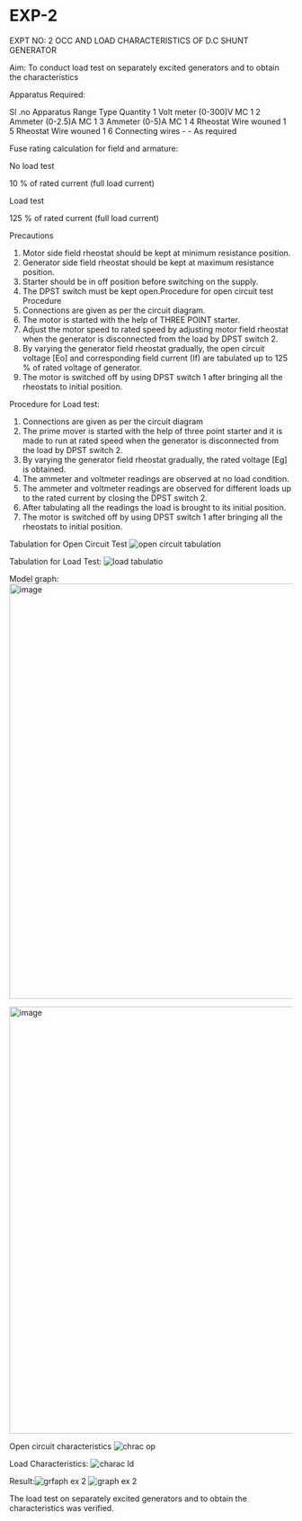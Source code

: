 # EXP-2
EXPT NO: 2 OCC AND LOAD CHARACTERISTICS OF D.C SHUNT GENERATOR

Aim:
To conduct load test on separately excited generators and to obtain the characteristics

Apparatus Required:

Sl .no	Apparatus	Range	Type	Quantity
1	Volt meter	(0-300)V	MC	1
2	Ammeter	(0-2.5)A	MC	1
3	Ammeter	(0-5)A	MC	1
4	Rheostat		Wire wouned	1
5	Rheostat		Wire wouned	1
6	Connecting wires	-	-	As required

Fuse rating calculation for field and armature:

No load test

10 % of rated current (full load current)

Load test

125 % of rated current (full load current)

Precautions

1.   Motor side field rheostat should be kept at minimum resistance position.
2.   Generator side field rheostat should be kept at maximum resistance position.
3.   Starter should be in off position before switching on the supply.
4.   The DPST switch must be kept open.Procedure for open circuit test
Procedure
1.   Connections are given as per the circuit diagram.
2.   The motor is started with the help of THREE POINT starter.
3.   Adjust the motor speed to rated speed by adjusting motor field rheostat when the generator is disconnected from the load by DPST switch 2.
4.   By  varying  the  generator  field  rheostat  gradually,  the  open  circuit  voltage  [Eo]  and corresponding field current (If) are tabulated up to 125 % of rated voltage of generator.
5.   The motor is switched off by using DPST switch 1 after bringing all the rheostats to initial position.

Procedure for Load test:

1.   Connections are given as per the circuit diagram
2.   The prime mover is started with the help of three point starter and it is made to run at rated speed when the generator is disconnected from the load by DPST switch 2.
3.   By varying the generator field rheostat gradually, the rated voltage [Eg] is obtained.
4.   The ammeter and voltmeter readings are observed at no load condition.
5.   The ammeter and voltmeter readings are observed for different loads up to the rated current by closing the DPST switch 2.
6.   After tabulating all the readings the load is brought to its initial position.
7.   The motor is switched off by using DPST switch 1 after bringing all the rheostats to initial position.

Tabulation for Open Circuit Test
![open circuit tabulation  ](https://github.com/user-attachments/assets/90fe7422-39df-4481-a4ca-0c3060fb2a7f)

Tabulation for Load Test:
![load tabulatio](https://github.com/user-attachments/assets/9f2b3658-ef89-437d-b8e8-0cbd5c4dd1ff)

Model graph:<img width="574" height="739" alt="image" src="https://github.com/user-attachments/assets/aa84c71e-8efb-40ed-9ecc-709b95029e3d" />

<img width="577" height="760" alt="image" src="https://github.com/user-attachments/assets/2ca19c02-3634-410f-80bc-8d45fa3fa154" />



Open circuit characteristics
![chrac op](https://github.com/user-attachments/assets/c1fef092-382f-43d1-866d-b0ae9c4e923f)

  
Load Characteristics:
 ![charac ld](https://github.com/user-attachments/assets/2f8f6516-ed6b-4d7c-b420-3dbdbbd24fdc)

Result:![grfaph ex 2](https://github.com/user-attachments/assets/fd1b049d-1be8-428b-b177-1dc7c54fd7e4)
![graph ex 2](https://github.com/user-attachments/assets/bcbab346-9dd5-4fd7-bfd9-946e86f9b98c)

The load test on separately excited generators and to obtain the characteristics was verified.
